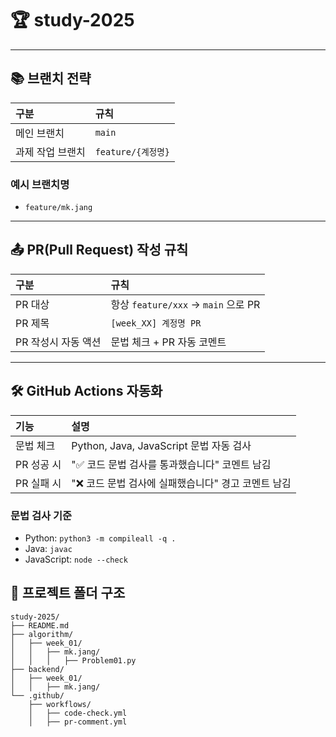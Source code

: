 # 🏆 study-2025

---

## 📚 브랜치 전략

| 구분        | 규칙              |
|:----------|:----------------|
| 메인 브랜치    | `main`          |
| 과제 작업 브랜치 | `feature/{계정명}` |

### 예시 브랜치명

- `feature/mk.jang`

---

## 📤 PR(Pull Request) 작성 규칙

| 구분           | 규칙                              |
|:-------------|:--------------------------------|
| PR 대상        | 항상 `feature/xxx` → `main` 으로 PR |
| PR 제목        | `[week_XX] 계정명 PR`              |
| PR 작성시 자동 액션 | 문법 체크 + PR 자동 코멘트               |

---

## 🛠 GitHub Actions 자동화

| 기능      | 설명                                |
|:--------|:----------------------------------|
| 문법 체크   | Python, Java, JavaScript 문법 자동 검사 |
| PR 성공 시 | "✅ 코드 문법 검사를 통과했습니다" 코멘트 남김       |
| PR 실패 시 | "❌ 코드 문법 검사에 실패했습니다" 경고 코멘트 남김    |

### 문법 검사 기준

- Python: `python3 -m compileall -q .`
- Java: `javac`
- JavaScript: `node --check`


## 📁 프로젝트 폴더 구조

```plaintext
study-2025/
├── README.md
├── algorithm/
│   ├── week_01/
│   │   ├── mk.jang/
│   │   │   ├── Problem01.py
├── backend/
│   ├── week_01/
│   │   ├── mk.jang/
└── .github/
    ├── workflows/
    │   ├── code-check.yml
    │   ├── pr-comment.yml
